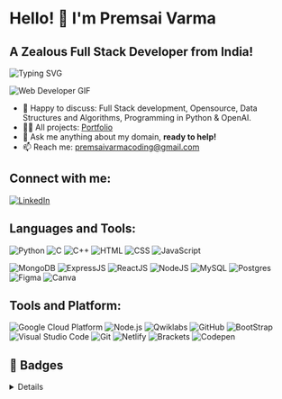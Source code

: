 # Hello! 👋 I'm Premsai Varma

## A Zealous Full Stack Developer from India!
![Typing SVG](https://readme-typing-svg.herokuapp.com?size=23&duration=5019&multiline=false&height=65&lines=A+Zealous+Full+Stack+Developer+!+From+India!)

![Web Developer GIF](https://demotix.com/wp-content/uploads/2019/06/How-to-Hire-Web-Developer.gif)

- 🌱 Happy to discuss: Full Stack development, Opensource, Data Structures and Algorithms, Programming in Python & OpenAI.
- 👨‍💻 All projects: [Portfolio](https://premsaivarma.netlify.app/)
- 💬 Ask me anything about my domain, **ready to help!**
- 📫 Reach me: premsaivarmacoding@gmail.com

## Connect with me:
[![LinkedIn](https://img.icons8.com/color/48/000000/linkedin.png)](https://www.linkedin.com/in/premsaivarma/)

## Languages and Tools:
![Python](https://img.icons8.com/color/48/000000/python.png) ![C](https://img.icons8.com/color/48/000000/c-programming.png) ![C++](https://img.icons8.com/color/48/000000/c-plus-plus-logo.png) ![HTML](https://img.icons8.com/color/48/000000/html-5.png) ![CSS](https://img.icons8.com/color/48/000000/css3.png) ![JavaScript](https://img.icons8.com/color/48/000000/javascript.png)

![MongoDB](https://img.icons8.com/color/48/000000/mongodb.png) ![ExpressJS](https://github.com/premsaivarmachekuri/PremsaiVarma/assets/110842297/b2100422-5177-4748-b46c-eb9f1ac1490d) ![ReactJS](https://github.com/premsaivarmachekuri/PremsaiVarma/assets/110842297/36568d8f-b3e1-47ba-874b-61c75b8f03f6) ![NodeJS](https://img.icons8.com/color/48/000000/nodejs.png) ![MySQL](https://img.icons8.com/color/48/000000/mysql.png) ![Postgres](https://github.com/premsaivarmachekuri/PremsaiVarma/assets/110842297/4902f194-8f12-4444-8e6d-2af6f770f499) ![Figma](https://img.icons8.com/color/48/000000/figma.png) ![Canva](https://img.icons8.com/color/48/000000/canva.png)

## Tools and Platform:
![Google Cloud Platform](https://img.shields.io/badge/Google_Cloud-4285F4?style=for-the-badge&logo=google-cloud&logoColor=white) ![Node.js](https://img.shields.io/badge/Node.js-43853D?style=for-the-badge&logo=node.js&logoColor=white) ![Qwiklabs](https://img.shields.io/badge/Qwiklabs-F5CD0E?style=for-the-badge&logo=Qwiklabs&logoColor=800000) ![GitHub](https://img.shields.io/badge/GitHub-181717?style=for-the-badge&logo=github) ![BootStrap](https://img.shields.io/badge/Bootstrap-7952B3?style=for-the-badge&logo=bootstrap&logoColor=white) ![Visual Studio Code](https://img.shields.io/badge/Visual_Studio_Code-007ACC?style=for-the-badge&logo=Visual-Studio-Code&logoColor=white) ![Git](https://img.shields.io/badge/Git-F05032?style=for-the-badge&logo=Git&logoColor=white) ![Netlify](https://img.shields.io/badge/Netlify-00C7B7?style=for-the-badge&logo=netlify&logoColor=white) ![Brackets](https://img.shields.io/badge/Brackets-2b2e40?style=for-the-badge&logo=brackets&logoColor=white) ![Codepen](https://img.shields.io/badge/Codepen-000000?style=for-the-badge&logo=codepen&logoColor=white)

## 🎴 Badges
<details>
  
[![@jheel05's Holopin board](https://holopin.me/@jheelsoni05)](https://holopin.io/@jheelsoni05)

</details>

<!-- GitHub Stats -->
<!-- <h2 align="left">Github Stats:</h2>
<p align="center">
<a href="https://github.com/premsaivarmachekuri/github-readme-streak-stats">
<img alt="Jheel's streak" src="https://github-readme-streak-stats.herokuapp.com/?user=jheel05&theme=react&hide_border=true&stroke=0000&background=060A0CD0"/>
</a>
</p> -->

